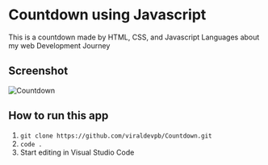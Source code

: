 # Countdown using Javascript

This is a countdown made by HTML, CSS, and Javascript Languages about my web Development Journey

## Screenshot

![Countdown](https://user-images.githubusercontent.com/66899360/103437859-91147b80-4c52-11eb-8775-3f08a29abd45.jpg)

## How to run this app

1. `git clone https://github.com/viraldevpb/Countdown.git`
2. `code .`
3. Start editing in Visual Studio Code

